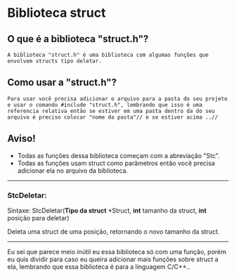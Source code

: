 # Biblioteca struct
## O que é a biblioteca "struct.h"?

    A biblioteca "struct.h" é uma biblioteca com algumas funções que envolvem structs tipo deletar.

## Como usar a "struct.h"?
    Para usar você precisa adicionar o arquivo para a pasta do seu projeto e usar o comando #include "struct.h", lembrando que isso é uma referencia relativa então se estiver em uma pasta dentro da do seu arquivo é preciso colocar "nome da pasta"// e se estiver acima ..//

## Aviso! 
- Todas as funções dessa biblioteca começam com a abreviação "Stc".
- Todas as funções usam struct como parâmetros então você precisa adicionar ela no arquivo da biblioteca.

---

### StcDeletar:
Sintaxe: StcDeletar(**Tipo da struct** *Struct, **int** tamanho da struct, **int** posição para deletar)

   Deleta uma struct de uma posição, retornando o novo tamanho da struct.

---

Eu sei que parece meio inútil eu essa biblioteca só com uma função, porém eu quis dividir para caso eu queira adicionar mais funções sobre struct a ela, lembrando que essa biblioteca é para a linguagem C/C++..

